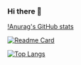 ### Hi there 👋

<!--
**Crazy-pea4/Crazy-pea4** is a ✨ _special_ ✨ repository because its `README.md` (this file) appears on your GitHub profile.

Here are some ideas to get you started:

- 🔭 I’m currently working on ...
- 🌱 I’m currently learning ...
- 👯 I’m looking to collaborate on ...
- 🤔 I’m looking for help with ...
- 💬 Ask me about ...
- 📫 How to reach me: ...
- 😄 Pronouns: ...
- ⚡ Fun fact: ...
-->
[!Anurag's GitHub stats](https://github-readme-crazy-pea4.vercel.app/api?username=Crazy-pea4&show_icons=true&theme=radical)

[![Readme Card](https://github-readme-crazy-pea4.vercel.app/api/pin/?username=Crazy-pea4&repo=study&theme=radical)](https://github.com/Crazy-pea4/study)

[![Top Langs](https://github-readme-crazy-pea4.vercel.app/api/top-langs/?username=Crazy-pea4&theme=radical)](https://github.com/Crazy-pea4/study)
